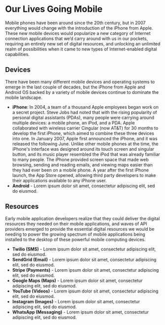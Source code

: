 # Our Lives Going Mobile
Mobile phones have been around since the 20th century, but in 2007 everything would change with the introduction of the iPhone from Apple. These new mobile devices would popularize a new category of Internet connection applications that we’d carry around with us in our pockets, requiring an entirely new set of digital resources, and unlocking an unlimited realm of possibilities when it came to new types of Internet-enabled digital capabilities.

## Devices
There have been many different mobile devices and operating systems to emerge in the last couple of decades, but the iPhone from Apple and Android OS backed by a variety of mobile devices continue to dominate the mobile landscape.

- **iPhone**: In 2004, a team of a thousand Apple employees began work on a secret project. Steve Jobs had noted that with the rising popularity of personal digital assistants (PDAs), many people were carrying around multiple devices: a mobile phone, an iPod, and a PDA. Apple collaborated with wireless carrier Cingular (now AT&T) for 30 months to develop the first iPhone, which aimed to combine these three devices into one. In January 2007, Apple first announced the iPhone, and it was released the following June. Unlike other mobile phones at the time, the iPhone's interface was designed around its touch screen and singular button, and its music player resembled the iPod that was already familiar to many people. The iPhone provided screen space that made web browsing, sending and reading emails, and viewing maps easier than they had ever been on a mobile phone. A year after the first iPhone launch, the App Store opened, allowing third party developers to make their applications available to any iPhone user.
- **Android** - Lorem ipsum dolor sit amet, consectetur adipiscing elit, sed do eiusmod.

## Resources
Early mobile application developers realize that they could deliver the digital resources they needed on their mobile applications, and waves of API providers emerged to provide the essential digital resources we would be needing to power the growing spectrum of mobile applications being installed to the desktop of these powerful mobile computing devices.

- **Twilio (SMS)** - Lorem ipsum dolor sit amet, consectetur adipiscing elit, sed do eiusmod.
- **SendGrid (Email)** - Lorem ipsum dolor sit amet, consectetur adipiscing elit, sed do eiusmod.
- **Stripe (Payments)** - Lorem ipsum dolor sit amet, consectetur adipiscing elit, sed do eiusmod.
- **Google Maps (Maps)** - Lorem ipsum dolor sit amet, consectetur adipiscing elit, sed do eiusmod.
- **YouTube (Videos)** - Lorem ipsum dolor sit amet, consectetur adipiscing elit, sed do eiusmod.
- **Instagram (Images)** - Lorem ipsum dolor sit amet, consectetur adipiscing elit, sed do eiusmod.
- **WhatsApp (Messaging)** - Lorem ipsum dolor sit amet, consectetur adipiscing elit, sed do eiusmod.
